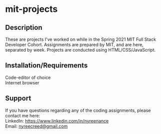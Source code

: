 # mit-projects


## Description
These are projects I've worked on while in the Spring 2021 MIT Full Stack Developer Cohort. Assignments are prepared by MIT, and are here, separated by week. Projects are conducted using HTML/CSS/JavaScript.

## Installation/Requirements
Code-editor of choice</br>
Internet browser

## Support
If you have questions regarding any of the coding assignments, please contact me here:</br>
LinkedIn: https://www.linkedin.com/in/nyreenance </br>
Email: nyreecreed@gmail.com
